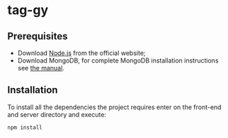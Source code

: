 # tag-gy

## Prerequisites

- Download [Node.js](https://nodejs.org/en/download/) from the official website;
- Download MongoDB, for complete MongoDB installation instructions see [the manual](https://docs.mongodb.org/manual/installation/).

## Installation

To install all the dependencies the project requires enter on the front-end and server directory and execute:
```bash
npm install
```

